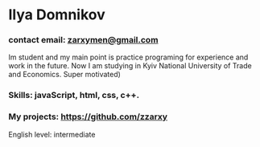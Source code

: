 # Ilya Domnikov
### contact email: zarxymen@gmail.com
Im student and my main point is practice programing for experience and work in the future.
Now I am studying in Kyiv National University of Trade and Economics.
Super motivated)
### Skills: javaScript, html, css, c++.
### My projects: https://github.com/zzarxy
English level: intermediate


